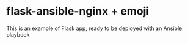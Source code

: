 # flask-ansible-nginx + emoji
This is an example of Flask app, ready to be deployed with an Ansible playbook
